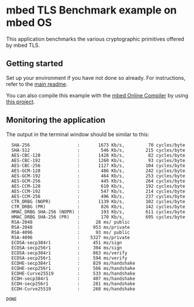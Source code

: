# mbed TLS Benchmark example on mbed OS

This application benchmarks the various cryptographic primitives offered by mbed TLS.

## Getting started

Set up your environment if you have not done so already. For instructions, refer to the [main readme](../README.md).

You can also compile this example with the [mbed Online Compiler](https://developer.mbed.org/compiler/) by using [this project](https://developer.mbed.org/teams/mbed-os-examples/code/mbed-os-example-tls-benchmark).

## Monitoring the application

The output in the terminal window should be similar to this:

```
  SHA-256                  :       1673 Kb/s,         70 cycles/byte
  SHA-512                  :        546 Kb/s,        215 cycles/byte
  AES-CBC-128              :       1428 Kb/s,         82 cycles/byte
  AES-CBC-192              :       1260 Kb/s,         93 cycles/byte
  AES-CBC-256              :       1127 Kb/s,        104 cycles/byte
  AES-GCM-128              :        486 Kb/s,        242 cycles/byte
  AES-GCM-192              :        464 Kb/s,        253 cycles/byte
  AES-GCM-256              :        445 Kb/s,        264 cycles/byte
  AES-CCM-128              :        610 Kb/s,        192 cycles/byte
  AES-CCM-192              :        547 Kb/s,        214 cycles/byte
  AES-CCM-256              :        496 Kb/s,        237 cycles/byte
  CTR_DRBG (NOPR)          :       1139 Kb/s,        102 cycles/byte
  CTR_DRBG (PR)            :        826 Kb/s,        142 cycles/byte
  HMAC_DRBG SHA-256 (NOPR) :        193 Kb/s,        611 cycles/byte
  HMAC_DRBG SHA-256 (PR)   :        170 Kb/s,        695 cycles/byte
  RSA-2048                 :      28 ms/ public
  RSA-2048                 :     953 ms/private
  RSA-4096                 :      93 ms/ public
  RSA-4096                 :    5327 ms/private
  ECDSA-secp384r1          :     451 ms/sign
  ECDSA-secp256r1          :     304 ms/sign
  ECDSA-secp384r1          :     863 ms/verify
  ECDSA-secp256r1          :     594 ms/verify
  ECDHE-secp384r1          :     829 ms/handshake
  ECDHE-secp256r1          :     566 ms/handshake
  ECDHE-Curve25519         :     533 ms/handshake
  ECDH-secp384r1           :     407 ms/handshake
  ECDH-secp256r1           :     281 ms/handshake
  ECDH-Curve25519          :     268 ms/handshake

DONE
```
